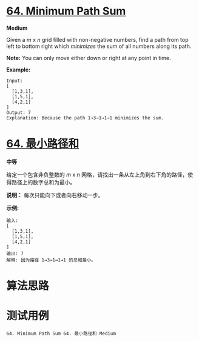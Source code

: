 # [64. Minimum Path Sum][enTitle]

**Medium**

Given a  *m*  x  *n*  grid filled with non-negative numbers, find a path from top left to bottom right which  *minimizes*  the sum of all numbers along its path.

**Note:**  You can only move either down or right at any point in time.

**Example:** 

```
Input:
[
  [1,3,1],
  [1,5,1],
  [4,2,1]
]
Output: 7
Explanation: Because the path 1→3→1→1→1 minimizes the sum.

```
# [64. 最小路径和][cnTitle]

**中等**

给定一个包含非负整数的  *m*  x  *n*  网格，请找出一条从左上角到右下角的路径，使得路径上的数字总和为最小。

**说明：** 每次只能向下或者向右移动一步。

**示例:** 

```
输入:
[
  [1,3,1],
  [1,5,1],
  [4,2,1]
]
输出: 7
解释: 因为路径 1→3→1→1→1 的总和最小。

```


# 算法思路

# 测试用例
```
64. Minimum Path Sum 64. 最小路径和 Medium
```

[enTitle]: https://leetcode.com/problems/minimum-path-sum/
[cnTitle]: https://leetcode-cn.com/problems/minimum-path-sum/
